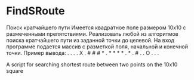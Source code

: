 # FindSRoute
Поиск кратчайшего пути
Имеется квадратное поле размером 10x10 с размеченными препятствиями. 
Реализовать любой из алгоритмов поиска кратчайшего пути из заданной точки до целевой.
На вход программе подается массив с разметкой поля, начальной и конечной точки. Пример вывода:
.	.	.	.   X
.	#	#	#	*
.	*	*	*	*
.	*	.	#	.
.	О	.	.	.


A script for searching shortest route between two points on the 10x10 square